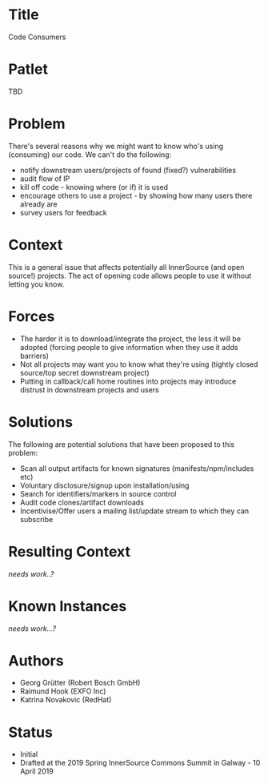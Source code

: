 # Title

Code Consumers

# Patlet

TBD

# Problem

There's several reasons why we might want to know who's using (consuming) our code. We can't do the following:

* notify downstream users/projects of found (fixed?) vulnerabilities
* audit flow of IP
* kill off code - knowing where (or if) it is used
* encourage others to use a project - by showing how many users there already are
* survey users for feedback

# Context

This is a general issue that affects potentially all InnerSource (and open source!) projects.
The act of opening code allows people to use it without letting you know.

# Forces

* The harder it is to download/integrate the project, the less it will be adopted (forcing people to give information when they use it adds barriers)
* Not all projects may want you to know what they're using (tightly closed source/top secret downstream project)
* Putting in callback/call home routines into projects may introduce distrust in downstream projects and users

# Solutions

The following are potential solutions that have been proposed to this problem:

* Scan all output artifacts for known signatures (manifests/npm/includes etc)
* Voluntary disclosure/signup upon installation/using
* Search for identifiers/markers in source control
* Audit code clones/artifact downloads
* Incentivise/Offer users a mailing list/update stream to which they can subscribe

# Resulting Context

_needs work..?_

# Known Instances

_needs work...?_

# Authors

* Georg Grütter (Robert Bosch GmbH)
* Raimund Hook (EXFO Inc)
* Katrina Novakovic (RedHat)

# Status

* Initial
* Drafted at the 2019 Spring InnerSource Commons Summit in Galway - 10 April 2019